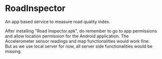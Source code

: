# RoadInspector
An app based service to measure road quality index.

After installing "Road Inspector.apk", do remember to go to app permissions and allow location permission for the Android application. The Accelerometer sensor readings and map functionalities would work fine. But as we use local server for now, all server side functionalities would be missing.
